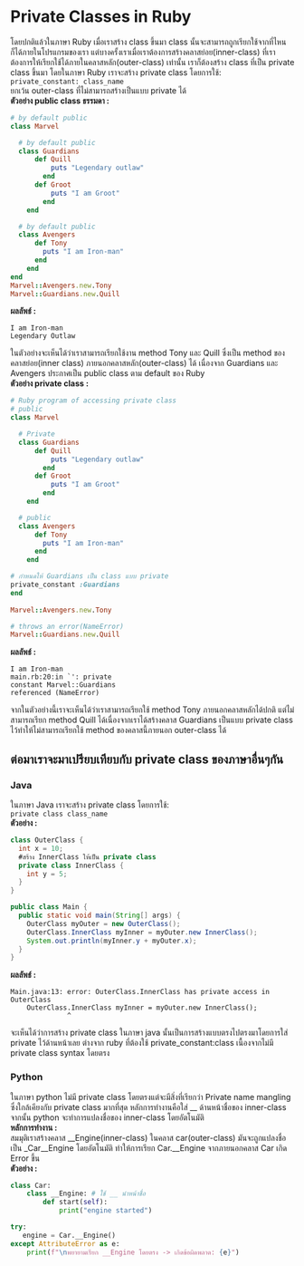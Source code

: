 # Private Classes in Ruby
โดยปกติแล้วในภาษา Ruby เมื่อเราสร้าง class ขึ้นมา class นั้นจะสามารถถูกเรียกใช้จากที่ไหนก็ได้ภายในโปรแกรมของเรา แต่บางครั้งเราเมื่อเราต้องการสร้างคลาสย่อย(inner-class) ที่เราต้องการให้เรียกใช้ได้ภายในคลาสหลัก(outer-class) เท่านั้น เราก็ต้องสร้าง class ที่เป็น private class ขึ้นมา โดยในภาษา Ruby เราจะสร้าง private class โดยการใช้:  
`private_constant: class_name`  
ยกเว้น outer-class ที่ไม่สามารถสร้างเป็นแบบ private ได้  
**ตัวอย่าง public class ธรรมดา :**  
```ruby
# by default public
class Marvel

  # by default public
  class Guardians
      def Quill
          puts "Legendary outlaw"
        end
      def Groot
          puts "I am Groot"
        end
    end

  # by default public
  class Avengers
      def Tony
        puts "I am Iron-man"
      end
    end
end
Marvel::Avengers.new.Tony
Marvel::Guardians.new.Quill
```
**ผลลัพธ์ :**  
```
I am Iron-man
Legendary Outlaw
```
ในตัวอย่างจะเห็นได้ว่าเราสามารถเรียกใช้งาน method Tony และ Quill ซึ่งเป็น method ของคลาสย่อย(inner class) ภายนอกคลาสหลัก(outer-class) ได้ เนื่องจาก Guardians และ Avengers ประกาศเป็น public class ตาม default ของ Ruby    
**ตัวอย่าง private class :**  
```ruby
# Ruby program of accessing private class
# public
class Marvel

  # Private
  class Guardians
      def Quill
          puts "Legendary outlaw"
        end
      def Groot
          puts "I am Groot"
        end
    end

  # public   
  class Avengers
      def Tony
        puts "I am Iron-man"
      end
    end

# กำหนดให้ Guardians เป็น class แบบ private
private_constant :Guardians
end
 
Marvel::Avengers.new.Tony

# throws an error(NameError)
Marvel::Guardians.new.Quill
```
**ผลลัพธ์ :**  
```
I am Iron-man
main.rb:20:in `': private
constant Marvel::Guardians
referenced (NameError)
```
จากในตัวอย่างนี้เราจะเห็นได้ว่าเราสามารถเรียกใช้ method Tony ภายนอกคลาสหลักได้ปกติ แต่ไม่สามารถเรียก method Quill ได้เนื่องจากเราได้สร้างคลาส Guardians เป็นแบบ private class ไว้ทำให้ไม่สามารถเรียกใช้ method ของคลาสนี้ภายนอก outer-class ได้  
## ต่อมาเราจะมาเปรียบเทียบกับ private class ของภาษาอื่นๆกัน  
### Java  
ในภาษา Java เราจะสร้าง private class โดยการใช้:   
`private class class_name`  
**ตัวอย่าง :**  
```java
class OuterClass {
  int x = 10;
  #สร้าง InnerClass ให้เป็น private class
  private class InnerClass {
    int y = 5;
  }
}

public class Main {
  public static void main(String[] args) {
    OuterClass myOuter = new OuterClass();
    OuterClass.InnerClass myInner = myOuter.new InnerClass();
    System.out.println(myInner.y + myOuter.x);
  }
}
```
**ผลลัพธ์ :**  
```
Main.java:13: error: OuterClass.InnerClass has private access in OuterClass
    OuterClass.InnerClass myInner = myOuter.new InnerClass();
              ^
```
จะเห็นได้ว่าการสร้าง private class ในภาษา java นั้นเป็นการสร้างแบบตรงไปตรงมาโดยการใส่ private ไว้ด้านหน้าเลย ต่างจาก ruby ที่ต้องใช้ private_constant:class เนื้องจากไม่มี private class syntax โดยตรง  
### Python  
ในภาษา python ไม่มี private class โดยตรงแต่จะมีสิ่งที่เรียกว่า Private name mangling ซึ่งใกล้เคียงกับ private class มากที่สุด หลักการทำงานคือใส่ __ ด้านหน้าชื่อของ inner-class จากนั้น python จะทำการแปลงชื่อของ inner-class โดยอัตโนมัติ  
**หลักการทำงาน :**  
สมมุติเราสร้างคลาส __Engine(inner-class) ในคลาส car(outer-class) มันจะถูกแปลงชื่อเป็น _Car__Engine โดยอัตโนมัติ ทำให้การเรียก Car.__Engine จากภายนอกคลาส Car เกิด Error ขึ้น   
**ตัวอย่าง :**  
```python
class Car:
    class __Engine: # ใช้ __ นำหน้าชื่อ
        def start(self):
            print("engine started")

try:
   engine = Car.__Engine()
except AttributeError as e:
    print(f"\nพยายามเรียก __Engine โดยตรง -> เกิดข้อผิดพลาด: {e}")
```

